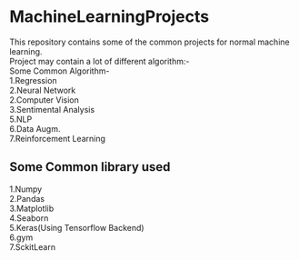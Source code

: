 # MachineLearningProjects
This repository contains some of the common projects for normal machine learning.<br>
Project may contain a lot of  different algorithm:-<br>
Some Common Algorithm-<br>
1.Regression <br>
2.Neural Network<br>
2.Computer Vision<br>
3.Sentimental Analysis<br>
5.NLP<br>
6.Data Augm.<br>
7.Reinforcement Learning<br>
<h2>Some Common library used</h2>
1.Numpy <br>
2.Pandas <br>
3.Matplotlib<br>
4.Seaborn<br>
5.Keras(Using Tensorflow Backend)<br>
6.gym<br>
7.SckitLearn<br>
